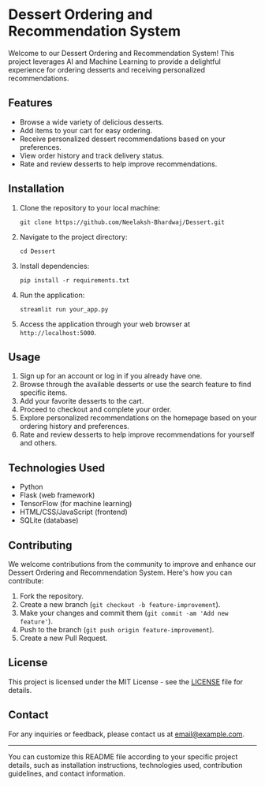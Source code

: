 

# Dessert Ordering and Recommendation System

Welcome to our Dessert Ordering and Recommendation System! This project leverages AI and Machine Learning to provide a delightful experience for ordering desserts and receiving personalized recommendations.

## Features

- Browse a wide variety of delicious desserts.
- Add items to your cart for easy ordering.
- Receive personalized dessert recommendations based on your preferences.
- View order history and track delivery status.
- Rate and review desserts to help improve recommendations.

## Installation

1. Clone the repository to your local machine:
   ```
   git clone https://github.com/Neelaksh-Bhardwaj/Dessert.git
   ```

2. Navigate to the project directory:
   ```
   cd Dessert
   ```

3. Install dependencies:
   ```
   pip install -r requirements.txt
   ```

4. Run the application:
   ```
   streamlit run your_app.py
   ```

5. Access the application through your web browser at `http://localhost:5000`.

## Usage

1. Sign up for an account or log in if you already have one.
2. Browse through the available desserts or use the search feature to find specific items.
3. Add your favorite desserts to the cart.
4. Proceed to checkout and complete your order.
5. Explore personalized recommendations on the homepage based on your ordering history and preferences.
6. Rate and review desserts to help improve recommendations for yourself and others.

## Technologies Used

- Python
- Flask (web framework)
- TensorFlow (for machine learning)
- HTML/CSS/JavaScript (frontend)
- SQLite (database)

## Contributing

We welcome contributions from the community to improve and enhance our Dessert Ordering and Recommendation System. Here's how you can contribute:

1. Fork the repository.
2. Create a new branch (`git checkout -b feature-improvement`).
3. Make your changes and commit them (`git commit -am 'Add new feature'`).
4. Push to the branch (`git push origin feature-improvement`).
5. Create a new Pull Request.

## License

This project is licensed under the MIT License - see the [LICENSE](LICENSE) file for details.

## Contact

For any inquiries or feedback, please contact us at [email@example.com](mailto:mannerless46@gmail.com).

---

You can customize this README file according to your specific project details, such as installation instructions, technologies used, contribution guidelines, and contact information.
